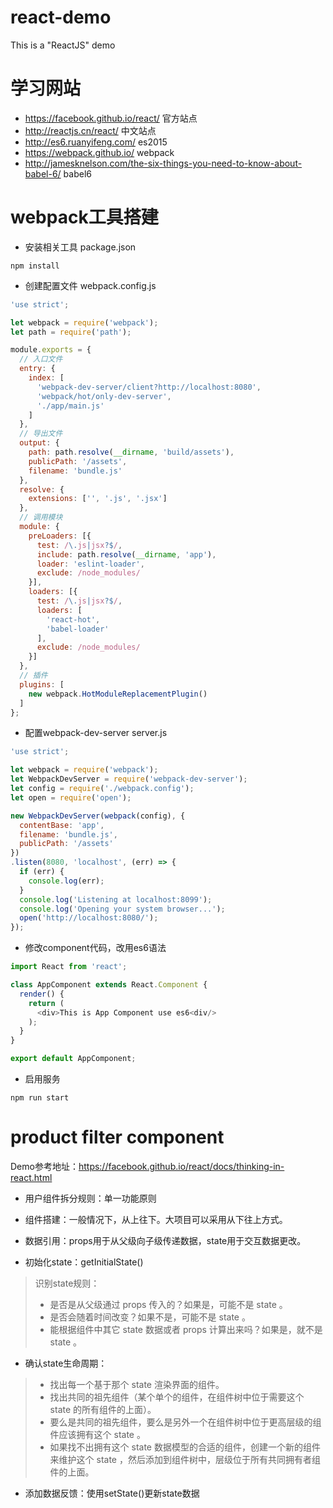 # react-demo
This is a "ReactJS" demo

# 学习网站
* https://facebook.github.io/react/ 官方站点
* http://reactjs.cn/react/ 中文站点
* http://es6.ruanyifeng.com/ es2015
* https://webpack.github.io/ webpack
* http://jamesknelson.com/the-six-things-you-need-to-know-about-babel-6/ babel6

# webpack工具搭建
* 安装相关工具 package.json
```
npm install
```
* 创建配置文件
webpack.config.js
```javascript
'use strict';

let webpack = require('webpack');
let path = require('path');

module.exports = {
  // 入口文件
  entry: {
    index: [
      'webpack-dev-server/client?http://localhost:8080',
      'webpack/hot/only-dev-server',
      './app/main.js'
    ]
  },
  // 导出文件
  output: {
    path: path.resolve(__dirname, 'build/assets'),
    publicPath: '/assets',
    filename: 'bundle.js'
  },
  resolve: {
    extensions: ['', '.js', '.jsx']
  },
  // 调用模块
  module: {
    preLoaders: [{
      test: /\.js|jsx?$/,
      include: path.resolve(__dirname, 'app'),
      loader: 'eslint-loader',
      exclude: /node_modules/
    }],
    loaders: [{
      test: /\.js|jsx?$/,
      loaders: [
        'react-hot',
        'babel-loader'
      ],
      exclude: /node_modules/
    }]
  },
  // 插件
  plugins: [
    new webpack.HotModuleReplacementPlugin()
  ]
};

```
* 配置webpack-dev-server server.js
```javascript
'use strict';

let webpack = require('webpack');
let WebpackDevServer = require('webpack-dev-server');
let config = require('./webpack.config');
let open = require('open');

new WebpackDevServer(webpack(config), {
  contentBase: 'app',
  filename: 'bundle.js',
  publicPath: '/assets'
})
.listen(8080, 'localhost', (err) => {
  if (err) {
    console.log(err);
  }
  console.log('Listening at localhost:8099');
  console.log('Opening your system browser...');
  open('http://localhost:8080/');
});

```
* 修改component代码，改用es6语法
```javascript
import React from 'react';

class AppComponent extends React.Component {
  render() {
    return (
      <div>This is App Component use es6<div/>
    );
  }
}

export default AppComponent;
```
* 启用服务
```
npm run start
```

# product filter component
Demo参考地址：https://facebook.github.io/react/docs/thinking-in-react.html

* 用户组件拆分规则：单一功能原则

* 组件搭建：一般情况下，从上往下。大项目可以采用从下往上方式。

* 数据引用：props用于从父级向子级传递数据，state用于交互数据更改。

* 初始化state：getInitialState()
> 识别state规则：
> - 是否是从父级通过 props 传入的？如果是，可能不是 state 。
> - 是否会随着时间改变？如果不是，可能不是 state 。
> - 能根据组件中其它 state 数据或者 props 计算出来吗？如果是，就不是 state 。

* 确认state生命周期：
> - 找出每一个基于那个 state 渲染界面的组件。
> - 找出共同的祖先组件（某个单个的组件，在组件树中位于需要这个 state 的所有组件的上面）。
> - 要么是共同的祖先组件，要么是另外一个在组件树中位于更高层级的组件应该拥有这个 state 。
> - 如果找不出拥有这个 state 数据模型的合适的组件，创建一个新的组件来维护这个 state ，然后添加到组件树中，层级位于所有共同拥有者组件的上面。

* 添加数据反馈：使用setState()更新state数据
